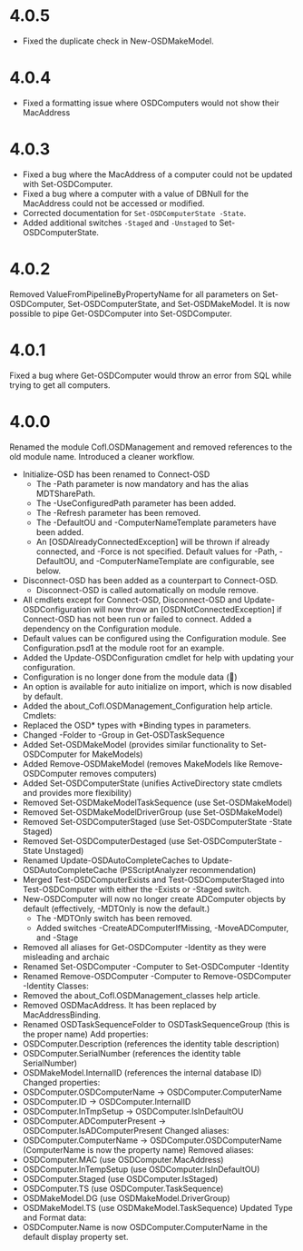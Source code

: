 # 4.0.5
- Fixed the duplicate check in New-OSDMakeModel.

# 4.0.4
- Fixed a formatting issue where OSDComputers would not show their MacAddress

# 4.0.3
- Fixed a bug where the MacAddress of a computer could not be updated with Set-OSDComputer.
- Fixed a bug where a computer with a value of DBNull for the MacAddress could not be accessed or modified.
- Corrected documentation for `Set-OSDComputerState -State`.
- Added additional switches `-Staged` and `-Unstaged` to Set-OSDComputerState.

# 4.0.2
Removed ValueFromPipelineByPropertyName for all parameters on Set-OSDComputer, Set-OSDComputerState, and Set-OSDMakeModel. It is now possible to pipe Get-OSDComputer into Set-OSDComputer.

# 4.0.1
Fixed a bug where Get-OSDComputer would throw an error from SQL while trying to get all computers.

# 4.0.0
Renamed the module Cofl.OSDManagement and removed references to the old module name.
Introduced a cleaner workflow.

 - Initialize-OSD has been renamed to Connect-OSD
   - The -Path parameter is now mandatory and has the alias MDTSharePath.
   - The -UseConfiguredPath parameter has been added.
   - The -Refresh parameter has been removed.
   - The -DefaultOU and -ComputerNameTemplate parameters have been added.
   - An [OSDAlreadyConnectedException] will be thrown if already connected, and -Force is not specified.
   Default values for -Path, -DefaultOU, and -ComputerNameTemplate are configurable, see below.
 - Disconnect-OSD has been added as a counterpart to Connect-OSD.
   - Disconnect-OSD is called automatically on module remove.
 - All cmdlets except for Connect-OSD, Disconnect-OSD and Update-OSDConfiguration will now throw an [OSDNotConnectedException] if Connect-OSD has not been run or failed to connect.
Added a dependency on the Configuration module.
 - Default values can be configured using the Configuration module. See Configuration.psd1 at the module root for an example.
 - Added the Update-OSDConfiguration cmdlet for help with updating your configuration.
 - Configuration is no longer done from the module data (🎉)
 - An option is available for auto initialize on import, which is now disabled by default.
 - Added the about_Cofl.OSDManagement_Configuration help article.
Cmdlets:
 - Replaced the OSD* types with *Binding types in parameters.
 - Changed -Folder to -Group in Get-OSDTaskSequence
 - Added Set-OSDMakeModel (provides similar functionality to Set-OSDComputer for MakeModels)
 - Added Remove-OSDMakeModel (removes MakeModels like Remove-OSDComputer removes computers)
 - Added Set-OSDComputerState (unifies ActiveDirectory state cmdlets and provides more flexibility)
 - Removed Set-OSDMakeModelTaskSequence (use Set-OSDMakeModel)
 - Removed Set-OSDMakeModelDriverGroup (use Set-OSDMakeModel)
 - Removed Set-OSDComputerStaged (use Set-OSDComputerState -State Staged)
 - Removed Set-OSDComputerDestaged (use Set-OSDComputerState -State Unstaged)
 - Renamed Update-OSDAutoCompleteCaches to Update-OSDAutoCompleteCache (PSScriptAnalyzer recommendation)
 - Merged Test-OSDComputerExists and Test-OSDComputerStaged into Test-OSDComputer with either the -Exists or -Staged switch.
 - New-OSDComputer will now no longer create ADComputer objects by default (effectively, -MDTOnly is now the default.)
   - The -MDTOnly switch has been removed.
   - Added switches -CreateADComputerIfMissing, -MoveADComputer, and -Stage
 - Removed all aliases for Get-OSDComputer -Identity as they were misleading and archaic
 - Renamed Set-OSDComputer -Computer to Set-OSDComputer -Identity
 - Renamed Remove-OSDComputer -Computer to Remove-OSDComputer -Identity
Classes:
 - Removed the about_Cofl.OSDManagement_classes help article.
 - Removed OSDMacAddress. It has been replaced by MacAddressBinding.
 - Renamed OSDTaskSequenceFolder to OSDTaskSequenceGroup (this is the proper name)
Add properties:
 - OSDComputer.Description (references the identity table description)
 - OSDComputer.SerialNumber (references the identity table SerialNumber)
 - OSDMakeModel.InternalID (references the internal database ID)
Changed properties:
 - OSDComputer.OSDComputerName -> OSDComputer.ComputerName
 - OSDComputer.ID -> OSDComputer.InternalID
 - OSDComputer.InTmpSetup -> OSDComputer.IsInDefaultOU
 - OSDComputer.ADComputerPresent -> OSDComputer.IsADComputerPresent
Changed aliases:
 - OSDComputer.ComputerName -> OSDComputer.OSDComputerName (ComputerName is now the property name)
Removed aliases:
 - OSDComputer.MAC (use OSDComputer.MacAddress)
 - OSDComputer.InTempSetup (use OSDComputer.IsInDefaultOU)
 - OSDComputer.Staged (use OSDComputer.IsStaged)
 - OSDComputer.TS (use OSDComputer.TaskSequence)
 - OSDMakeModel.DG (use OSDMakeModel.DriverGroup)
 - OSDMakeModel.TS (use OSDMakeModel.TaskSequence)
Updated Type and Format data:
 - OSDComputer.Name is now OSDComputer.ComputerName in the default display property set.
